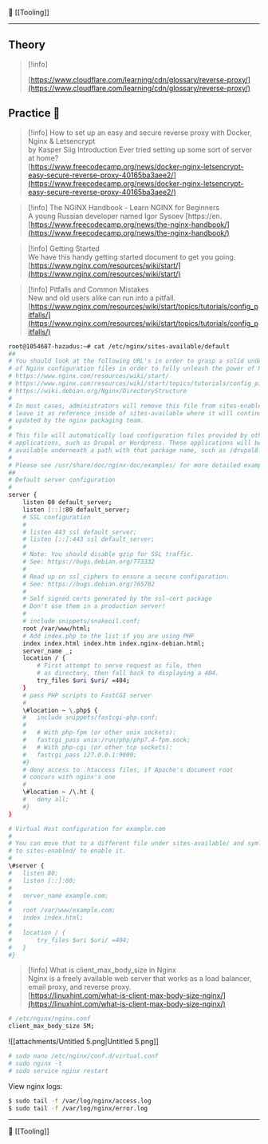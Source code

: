 📂 [[Tooling]]

----
## Theory

> [!info]  
>  
> [https://www.cloudflare.com/learning/cdn/glossary/reverse-proxy/](https://www.cloudflare.com/learning/cdn/glossary/reverse-proxy/)  
## Practice 🙂

> [!info] How to set up an easy and secure reverse proxy with Docker, Nginx & Letsencrypt  
> by Kasper Siig Introduction Ever tried setting up some sort of server at home?  
> [https://www.freecodecamp.org/news/docker-nginx-letsencrypt-easy-secure-reverse-proxy-40165ba3aee2/](https://www.freecodecamp.org/news/docker-nginx-letsencrypt-easy-secure-reverse-proxy-40165ba3aee2/)  

> [!info] The NGINX Handbook - Learn NGINX for Beginners  
> A young Russian developer named Igor Sysoev [https://en.  
> [https://www.freecodecamp.org/news/the-nginx-handbook/](https://www.freecodecamp.org/news/the-nginx-handbook/)  

> [!info] Getting Started  
> We have this handy getting started document to get you going.  
> [https://www.nginx.com/resources/wiki/start/](https://www.nginx.com/resources/wiki/start/)  

> [!info] Pitfalls and Common Mistakes  
> New and old users alike can run into a pitfall.  
> [https://www.nginx.com/resources/wiki/start/topics/tutorials/config_pitfalls/](https://www.nginx.com/resources/wiki/start/topics/tutorials/config_pitfalls/)  
```Bash
root@1054687-hazadus:~# cat /etc/nginx/sites-available/default
##
# You should look at the following URL's in order to grasp a solid understanding
# of Nginx configuration files in order to fully unleash the power of Nginx.
# https://www.nginx.com/resources/wiki/start/
# https://www.nginx.com/resources/wiki/start/topics/tutorials/config_pitfalls/
# https://wiki.debian.org/Nginx/DirectoryStructure
#
# In most cases, administrators will remove this file from sites-enabled/ and
# leave it as reference inside of sites-available where it will continue to be
# updated by the nginx packaging team.
#
# This file will automatically load configuration files provided by other
# applications, such as Drupal or Wordpress. These applications will be made
# available underneath a path with that package name, such as /drupal8.
#
# Please see /usr/share/doc/nginx-doc/examples/ for more detailed examples.
##
# Default server configuration
#
server {
	listen 80 default_server;
	listen [::]:80 default_server;
	# SSL configuration
	#
	# listen 443 ssl default_server;
	# listen [::]:443 ssl default_server;
	#
	# Note: You should disable gzip for SSL traffic.
	# See: https://bugs.debian.org/773332
	#
	# Read up on ssl_ciphers to ensure a secure configuration.
	# See: https://bugs.debian.org/765782
	#
	# Self signed certs generated by the ssl-cert package
	# Don't use them in a production server!
	#
	# include snippets/snakeoil.conf;
	root /var/www/html;
	# Add index.php to the list if you are using PHP
	index index.html index.htm index.nginx-debian.html;
	server_name _;
	location / {
		# First attempt to serve request as file, then
		# as directory, then fall back to displaying a 404.
		try_files $uri $uri/ =404;
	}
	# pass PHP scripts to FastCGI server
	#
	\#location ~ \.php$ {
	#	include snippets/fastcgi-php.conf;
	#
	#	# With php-fpm (or other unix sockets):
	#	fastcgi_pass unix:/run/php/php7.4-fpm.sock;
	#	# With php-cgi (or other tcp sockets):
	#	fastcgi_pass 127.0.0.1:9000;
	#}
	# deny access to .htaccess files, if Apache's document root
	# concurs with nginx's one
	#
	\#location ~ /\.ht {
	#	deny all;
	#}
}

# Virtual Host configuration for example.com
#
# You can move that to a different file under sites-available/ and symlink that
# to sites-enabled/ to enable it.
#
\#server {
#	listen 80;
#	listen [::]:80;
#
#	server_name example.com;
#
#	root /var/www/example.com;
#	index index.html;
#
#	location / {
#		try_files $uri $uri/ =404;
#	}
#}
```

> [!info] What is client_max_body_size in Nginx  
> Nginx is a freely available web server that works as a load balancer, email proxy, and reverse proxy.  
> [https://linuxhint.com/what-is-client-max-body-size-nginx/](https://linuxhint.com/what-is-client-max-body-size-nginx/)  
```Bash
# /etc/nginx/nginx.conf
client_max_body_size 5M;
```
![[attachments/Untitled 5.png|Untitled 5.png]]
```Bash
# sudo nano /etc/nginx/conf.d/virtual.conf
# sudo nginx -t
# sudo service nginx restart
```
View nginx logs:
```Bash
$ sudo tail -f /var/log/nginx/access.log
$ sudo tail -f /var/log/nginx/error.log
```

----
📂 [[Tooling]]